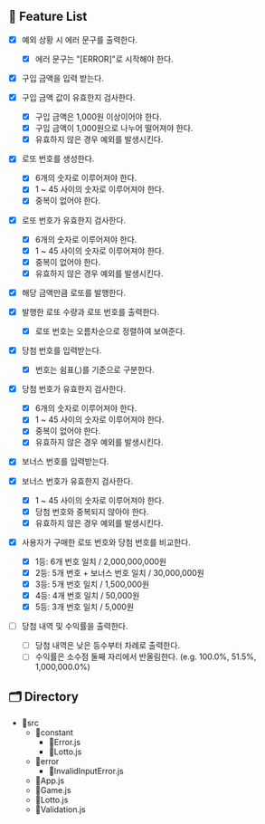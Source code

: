 ## 📝 Feature List

- [x] 예외 상황 시 에러 문구를 출력한다.

  - [x] 에러 문구는 "[ERROR]"로 시작해야 한다.

- [x] 구입 금액을 입력 받는다.

- [x] 구입 금액 값이 유효한지 검사한다.

  - [x] 구입 금액은 1,000원 이상이어야 한다.
  - [x] 구입 금액이 1,000원으로 나누어 떨어져야 한다.
  - [x] 유효하지 않은 경우 예외를 발생시킨다.

- [x] 로또 번호를 생성한다.

  - [x] 6개의 숫자로 이루어져야 한다.
  - [x] 1 ~ 45 사이의 숫자로 이루어져야 한다.
  - [x] 중복이 없어야 한다.

- [x] 로또 번호가 유효한지 검사한다.

  - [x] 6개의 숫자로 이루어져야 한다.
  - [x] 1 ~ 45 사이의 숫자로 이루어져야 한다.
  - [x] 중복이 없어야 한다.
  - [x] 유효하지 않은 경우 예외를 발생시킨다.

- [x] 해당 금액만큼 로또를 발행한다.

- [x] 발행한 로또 수량과 로또 번호를 출력한다.

  - [x] 로또 번호는 오름차순으로 정렬하여 보여준다.

- [x] 당첨 번호를 입력받는다.

  - [x] 번호는 쉼표(,)를 기준으로 구분한다.

- [x] 당첨 번호가 유효한지 검사한다.

  - [x] 6개의 숫자로 이루어져야 한다.
  - [x] 1 ~ 45 사이의 숫자로 이루어져야 한다.
  - [x] 중복이 없어야 한다.
  - [x] 유효하지 않은 경우 예외를 발생시킨다.

- [x] 보너스 번호를 입력받는다.

- [x] 보너스 번호가 유효한지 검사한다.

  - [x] 1 ~ 45 사이의 숫자로 이루어져야 한다.
  - [x] 당첨 번호와 중복되지 않아야 한다.
  - [x] 유효하지 않은 경우 예외를 발생시킨다.

- [x] 사용자가 구매한 로또 번호와 당첨 번호를 비교한다.

  - [x] 1등: 6개 번호 일치 / 2,000,000,000원
  - [x] 2등: 5개 번호 + 보너스 번호 일치 / 30,000,000원
  - [x] 3등: 5개 번호 일치 / 1,500,000원
  - [x] 4등: 4개 번호 일치 / 50,000원
  - [x] 5등: 3개 번호 일치 / 5,000원

- [ ] 당첨 내역 및 수익률을 출력한다.

  - [ ] 당첨 내역은 낮은 등수부터 차례로 출력한다.
  - [ ] 수익률은 소수점 둘째 자리에서 반올림한다. (e.g. 100.0%, 51.5%, 1,000,000.0%)

## 🗂 Directory

- 📁src
  - 📁constant
    - 📜Error.js
    - 📜Lotto.js
  - 📁error
    - 📜InvalidInputError.js
  - 📜App.js
  - 📜Game.js
  - 📜Lotto.js
  - 📜Validation.js
